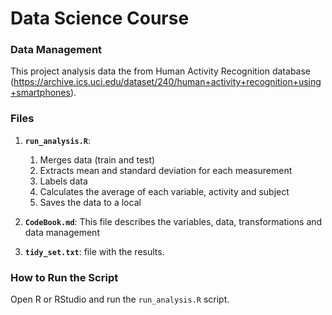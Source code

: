 # Data Science Course
### Data Management
This project analysis data the from Human Activity Recognition database (https://archive.ics.uci.edu/dataset/240/human+activity+recognition+using+smartphones).

### Files
1. **`run_analysis.R`**: 
   1. Merges data (train and test)
   2. Extracts mean and standard deviation for each measurement
   3. Labels data
   4. Calculates the average of each variable, activity and subject
   5. Saves the data to a local

2. **`CodeBook.md`**: This file describes the variables, data, transformations and data management

3. **`tidy_set.txt`**: file with the results.

### How to Run the Script
Open R or RStudio and run the `run_analysis.R` script.
